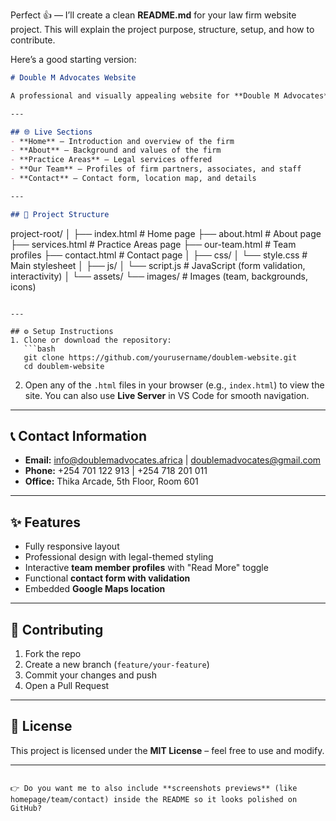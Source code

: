 Perfect 👍 — I’ll create a clean **README.md** for your law firm website project.
This will explain the project purpose, structure, setup, and how to contribute.

Here’s a good starting version:

```markdown
# Double M Advocates Website

A professional and visually appealing website for **Double M Advocates**, designed to present the firm’s services, team, and contact details in a modern and organized way.

---

## 🌐 Live Sections
- **Home** – Introduction and overview of the firm  
- **About** – Background and values of the firm  
- **Practice Areas** – Legal services offered  
- **Our Team** – Profiles of firm partners, associates, and staff  
- **Contact** – Contact form, location map, and details  

---

## 📂 Project Structure
```

project-root/
│
├── index.html          # Home page
├── about.html          # About page
├── services.html       # Practice Areas page
├── our-team.html       # Team profiles
├── contact.html        # Contact page
│
├── css/
│   └── style.css       # Main stylesheet
│
├── js/
│   └── script.js       # JavaScript (form validation, interactivity)
│
└── assets/
└── images/         # Images (team, backgrounds, icons)

````

---

## ⚙️ Setup Instructions
1. Clone or download the repository:
   ```bash
   git clone https://github.com/yourusername/doublem-website.git
   cd doublem-website
````

2. Open any of the `.html` files in your browser (e.g., `index.html`) to view the site.
   You can also use **Live Server** in VS Code for smooth navigation.

---

## 📞 Contact Information

* **Email:** [info@doublemadvocates.africa](mailto:info@doublemadvocates.africa) | [doublemadvocates@gmail.com](mailto:doublemadvocates@gmail.com)
* **Phone:** +254 701 122 913 | +254 718 201 011
* **Office:** Thika Arcade, 5th Floor, Room 601

---

## ✨ Features

* Fully responsive layout
* Professional design with legal-themed styling
* Interactive **team member profiles** with "Read More" toggle
* Functional **contact form with validation**
* Embedded **Google Maps location**

---

## 🤝 Contributing

1. Fork the repo
2. Create a new branch (`feature/your-feature`)
3. Commit your changes and push
4. Open a Pull Request

---

## 📜 License

This project is licensed under the **MIT License** – feel free to use and modify.

---

```

👉 Do you want me to also include **screenshots previews** (like homepage/team/contact) inside the README so it looks polished on GitHub?
```
